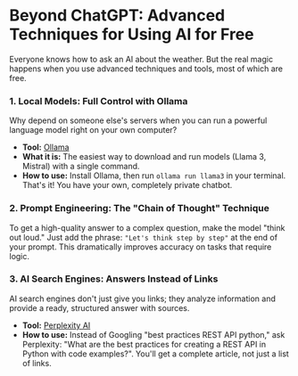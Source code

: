 # Beyond ChatGPT: Advanced Techniques for Using AI for Free

Everyone knows how to ask an AI about the weather. But the real magic happens when you use advanced techniques and tools, most of which are free.

### 1. Local Models: Full Control with Ollama
Why depend on someone else's servers when you can run a powerful language model right on your own computer?
*   **Tool:** [Ollama](https://ollama.com/)
*   **What it is:** The easiest way to download and run models (Llama 3, Mistral) with a single command.
*   **How to use:** Install Ollama, then run `ollama run llama3` in your terminal. That's it! You have your own, completely private chatbot.

### 2. Prompt Engineering: The "Chain of Thought" Technique
To get a high-quality answer to a complex question, make the model "think out loud." Just add the phrase: `"Let's think step by step"` at the end of your prompt. This dramatically improves accuracy on tasks that require logic.

### 3. AI Search Engines: Answers Instead of Links
AI search engines don't just give you links; they analyze information and provide a ready, structured answer with sources.
*   **Tool:** [Perplexity AI](https://www.perplexity.ai/)
*   **How to use:** Instead of Googling "best practices REST API python," ask Perplexity: "What are the best practices for creating a REST API in Python with code examples?". You'll get a complete article, not just a list of links.
